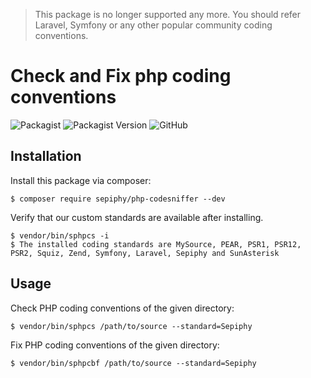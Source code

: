 > This package is no longer supported any more. You should refer Laravel, Symfony or any other popular community coding conventions.

# Check and Fix php coding conventions

![Packagist](https://img.shields.io/packagist/dt/sepiphy/php-codesniffer.svg)
![Packagist Version](https://img.shields.io/packagist/v/sepiphy/php-codesniffer?label=version)
![GitHub](https://img.shields.io/github/license/sepiphy/php-codesniffer.svg)

## Installation

Install this package via composer:

    $ composer require sepiphy/php-codesniffer --dev

Verify that our custom standards are available after installing.

    $ vendor/bin/sphpcs -i
    $ The installed coding standards are MySource, PEAR, PSR1, PSR12, PSR2, Squiz, Zend, Symfony, Laravel, Sepiphy and SunAsterisk

## Usage

Check PHP coding conventions of the given directory:

    $ vendor/bin/sphpcs /path/to/source --standard=Sepiphy

Fix PHP coding conventions of the given directory:

    $ vendor/bin/sphpcbf /path/to/source --standard=Sepiphy
